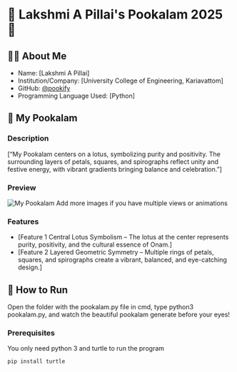 # 🌸 Lakshmi A Pillai's Pookalam 2025 🌸

## 👨‍💻 About Me
- Name: [Lakshmi A Pillai]
- Institution/Company: [University College of Engineering, Kariavattom]
- GitHub: [@pookify](https://github.com/pookify)
- Programming Language Used: [Python]

## 🎨 My Pookalam

### Description
[“My Pookalam centers on a lotus, symbolizing purity and positivity. The surrounding layers of petals, squares, and spirographs reflect unity and festive energy, with vibrant gradients bringing balance and celebration.”]

### Preview
![My Pookalam](output/pookalam-preview.png)
Add more images if you have multiple views or animations

### Features
- [Feature 1 Central Lotus Symbolism – The lotus at the center represents purity, positivity, and the cultural essence of Onam.]
- [Feature 2 Layered Geometric Symmetry – Multiple rings of petals, squares, and spirographs create a vibrant, balanced, and eye-catching design.]

## 🚀 How to Run

Open the folder with the pookalam.py file in cmd, type python3 pookalam.py, and watch the beautiful pookalam generate before your eyes!

### Prerequisites

You only need python 3 and turtle to run the program
```bash
pip install turtle
